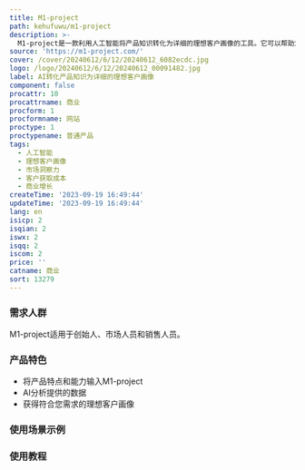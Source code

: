 ```yaml
---
title: M1-project
path: kehufuwu/m1-project
description: >-
  M1-project是一款利用人工智能将产品知识转化为详细的理想客户画像的工具。它可以帮助您节省高达80%的时间，快速研究您的理想客户。通过提供产品特点和能力，M1-project的先进人工智能会处理这些数据并提供符合当前市场洞察力的理想客户画像。您可以选择将结果以PDF文件、演示文稿或Miro板的形式交付。使用M1-project，您可以消除猜测，专注于驱动收入的关键点，快速识别理想客户，节省时间，降低客户获取成本，实现成本效益增长。M1-project已经获得了许多企业的认可，他们纷纷表示这款工具的细节水平和惊人的准确性令人印象深刻。他们赞赏M1-project在指出目标受众所在的位置方面提供的洞察力，这为他们提供了一些很好的探索思路。使用M1-project，您可以获得高质量的潜在客户和ROI对齐，以及理解客户痛点和需求的工具。
source: 'https://m1-project.com/'
cover: /cover/20240612/6/12/20240612_6082ecdc.jpg
logo: /logo/20240612/6/12/20240612_00091482.jpg
label: AI转化产品知识为详细的理想客户画像
component: false
procattr: 10
procattrname: 商业
procform: 1
procformname: 网站
proctype: 1
proctypename: 普通产品
tags:
  - 人工智能
  - 理想客户画像
  - 市场洞察力
  - 客户获取成本
  - 商业增长
createTime: '2023-09-19 16:49:44'
updateTime: '2023-09-19 16:49:44'
lang: en
isicp: 2
isqian: 2
iswx: 2
isqq: 2
iscom: 2
price: ''
catname: 商业
sort: 13279
---
```




### 需求人群
M1-project适用于创始人、市场人员和销售人员。

### 产品特色
- 将产品特点和能力输入M1-project
- AI分析提供的数据
- 获得符合您需求的理想客户画像

### 使用场景示例


### 使用教程


  
